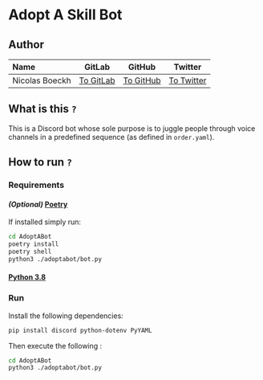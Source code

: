 # Adopt A Skill Bot

## Author

| Name | GitLab | GitHub | Twitter |
|:--- |:---:|:---:|:---:|
| Nicolas Boeckh | [To GitLab](https://gitlab.unige.ch/Nicolas.Boeckh) | [To GitHub](https://github.com/AtomicNicos/) | [To Twitter](https://www.twitter.com/AtomicNicos)

## What is this `?`

This is a Discord bot whose sole purpose is to juggle people through voice channels in a predefined sequence (as defined in `order.yaml`).

## How to run `?`

### Requirements

#### *(Optional)* [Poetry](https://python-poetry.org/)

If installed simply run:

```bash
cd AdoptABot
poetry install
poetry shell
python3 ./adoptabot/bot.py
```

#### [Python 3.8](https://www.python.org/downloads/release/python-380/)

### Run

Install the following dependencies:

```bash
pip install discord python-dotenv PyYAML
```

Then execute the following :

```bash
cd AdoptABot
python3 ./adoptabot/bot.py
```
